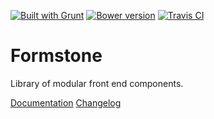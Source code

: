 <a href="http://gruntjs.com" target="_blank"><img src="https://cdn.gruntjs.com/builtwith.png" alt="Built with Grunt"></a> 
<a href="http://badge.fury.io/bo/formstone"><img src="https://badge.fury.io/bo/formstone.svg" alt="Bower version"></a> 
<a href="https://travis-ci.org/Formstone/Formstone"><img src="https://travis-ci.org/Formstone/Formstone.svg?branch=master" alt="Travis CI"></a> 

# Formstone 

Library of modular front end components. 

[Documentation](docs/README.md) 
[Changelog](docs/CHANGELOG.md)
